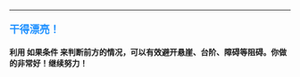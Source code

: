 ----------

#### <font color=#1E90FF size=4>**干得漂亮！**</font>



#### 利用 **如果条件** 来判断前方的情况，可以有效避开悬崖、台阶、障碍等阻碍。你做的非常好！继续努力！
